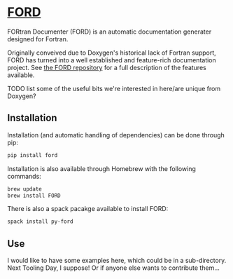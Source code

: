 # [FORD](https://github.com/Fortran-FOSS-Programmers/ford)

FORtran Documenter (FORD) is an automatic documentation generater designed for Fortran.

Originally conveived due to Doxygen's historical lack of Fortran support, FORD has turned into a well established and feature-rich documentation project.
See [the FORD repository](https://github.com/Fortran-FOSS-Programmers/ford) for a full description of the features available.

TODO list some of the useful bits we're interested in here/are unique from Doxygen?

## Installation

Installation (and automatic handling of dependencies) can be done through pip:

```sh
pip install ford
```

Installation is also available through Homebrew with the following commands:

```sh
brew update
brew install FORD
```

There is also a spack pacakge available to install FORD:

```sh
spack install py-ford
```

## Use

I would like to have some examples here, which could be in a sub-directory. 
Next Tooling Day, I suppose!
Or if anyone else wants to contribute them...
